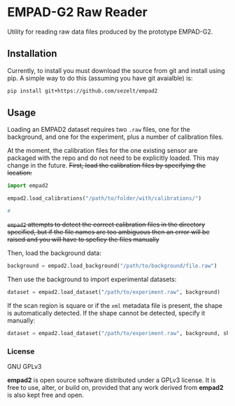 
# EMPAD-G2 Raw Reader

Utility for reading raw data files produced by the prototype EMPAD-G2. 

## Installation 
Currently, to install you must download the source from git and install using pip. A simple way to do this (assuming you have git avaialble) is:
```bash
pip install git+https://github.com/sezelt/empad2
```


## Usage
Loading an EMPAD2 dataset requires two `.raw` files, one for the background, and one for the experiment, plus a number of calibration files. 

At the moment, the calibration files for the one existing sensor are packaged with the repo and do not need to be explicitly loaded. This may change in the future. 
~~First, load the calibration files by specifying the location:~~
```python
import empad2

empad2.load_calibrations("/path/to/folder/with/calibrations/")

# 
```
~~`empad2` attempts to detect the correct calibration files in the directory specified, but if the file names are too ambiguous then an error will be raised and you will have to speficy the files manually~~

Then, load the background data:
```python
background = empad2.load_background("/path/to/background/file.raw")
```

Then use the background to import experimental datasets:
```python
dataset = empad2.load_dataset("/path/to/experiment.raw", background)
```
If the scan region is square or if the `xml` metadata file is present, the shape is automatically detected. If the shape cannot be detected, specify it manually:
```python
dataset = empad2.load_dataset("/path/to/experiment.raw", background, shape=(256,256))
```




### License

GNU GPLv3

**empad2** is open source software distributed under a GPLv3 license.
It is free to use, alter, or build on, provided that any work derived from **empad2** is also kept free and open.
